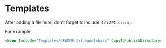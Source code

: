 # Templates

After adding a file here, don't forget to include it in `API.csproj`.

For example:
```xml
<None Include="Templates/README.txt.handlebars" CopyToPublishDirectory="Always" />
```